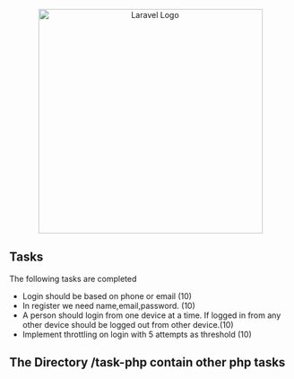 <p align="center"><a href="https://laravel.com" target="_blank"><img src="https://raw.githubusercontent.com/laravel/art/master/logo-lockup/5%20SVG/2%20CMYK/1%20Full%20Color/laravel-logolockup-cmyk-red.svg" width="400" alt="Laravel Logo"></a></p>


## Tasks

The following tasks are completed

- Login should be based on phone or email (10)
- In register we need name,email,password. (10)
- A person should login from one device at a time. If logged in from any other device should be logged out from other device.(10)
- Implement throttling on login with 5 attempts as threshold (10)


## The Directory /task-php contain other php tasks

